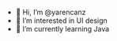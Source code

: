 - 👋 Hi, I’m @yarencanz
- 👀 I’m interested in UI design
- 🌱 I’m currently learning Java

<!---
yarencanz/yarencanz is a ✨ special ✨ repository because its `README.md` (this file) appears on your GitHub profile.
You can click the Preview link to take a look at your changes.
--->
